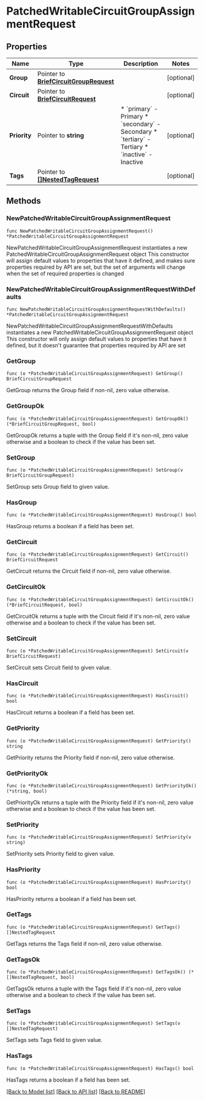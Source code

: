 # PatchedWritableCircuitGroupAssignmentRequest

## Properties

Name | Type | Description | Notes
------------ | ------------- | ------------- | -------------
**Group** | Pointer to [**BriefCircuitGroupRequest**](BriefCircuitGroupRequest.md) |  | [optional] 
**Circuit** | Pointer to [**BriefCircuitRequest**](BriefCircuitRequest.md) |  | [optional] 
**Priority** | Pointer to **string** | * &#x60;primary&#x60; - Primary * &#x60;secondary&#x60; - Secondary * &#x60;tertiary&#x60; - Tertiary * &#x60;inactive&#x60; - Inactive | [optional] 
**Tags** | Pointer to [**[]NestedTagRequest**](NestedTagRequest.md) |  | [optional] 

## Methods

### NewPatchedWritableCircuitGroupAssignmentRequest

`func NewPatchedWritableCircuitGroupAssignmentRequest() *PatchedWritableCircuitGroupAssignmentRequest`

NewPatchedWritableCircuitGroupAssignmentRequest instantiates a new PatchedWritableCircuitGroupAssignmentRequest object
This constructor will assign default values to properties that have it defined,
and makes sure properties required by API are set, but the set of arguments
will change when the set of required properties is changed

### NewPatchedWritableCircuitGroupAssignmentRequestWithDefaults

`func NewPatchedWritableCircuitGroupAssignmentRequestWithDefaults() *PatchedWritableCircuitGroupAssignmentRequest`

NewPatchedWritableCircuitGroupAssignmentRequestWithDefaults instantiates a new PatchedWritableCircuitGroupAssignmentRequest object
This constructor will only assign default values to properties that have it defined,
but it doesn't guarantee that properties required by API are set

### GetGroup

`func (o *PatchedWritableCircuitGroupAssignmentRequest) GetGroup() BriefCircuitGroupRequest`

GetGroup returns the Group field if non-nil, zero value otherwise.

### GetGroupOk

`func (o *PatchedWritableCircuitGroupAssignmentRequest) GetGroupOk() (*BriefCircuitGroupRequest, bool)`

GetGroupOk returns a tuple with the Group field if it's non-nil, zero value otherwise
and a boolean to check if the value has been set.

### SetGroup

`func (o *PatchedWritableCircuitGroupAssignmentRequest) SetGroup(v BriefCircuitGroupRequest)`

SetGroup sets Group field to given value.

### HasGroup

`func (o *PatchedWritableCircuitGroupAssignmentRequest) HasGroup() bool`

HasGroup returns a boolean if a field has been set.

### GetCircuit

`func (o *PatchedWritableCircuitGroupAssignmentRequest) GetCircuit() BriefCircuitRequest`

GetCircuit returns the Circuit field if non-nil, zero value otherwise.

### GetCircuitOk

`func (o *PatchedWritableCircuitGroupAssignmentRequest) GetCircuitOk() (*BriefCircuitRequest, bool)`

GetCircuitOk returns a tuple with the Circuit field if it's non-nil, zero value otherwise
and a boolean to check if the value has been set.

### SetCircuit

`func (o *PatchedWritableCircuitGroupAssignmentRequest) SetCircuit(v BriefCircuitRequest)`

SetCircuit sets Circuit field to given value.

### HasCircuit

`func (o *PatchedWritableCircuitGroupAssignmentRequest) HasCircuit() bool`

HasCircuit returns a boolean if a field has been set.

### GetPriority

`func (o *PatchedWritableCircuitGroupAssignmentRequest) GetPriority() string`

GetPriority returns the Priority field if non-nil, zero value otherwise.

### GetPriorityOk

`func (o *PatchedWritableCircuitGroupAssignmentRequest) GetPriorityOk() (*string, bool)`

GetPriorityOk returns a tuple with the Priority field if it's non-nil, zero value otherwise
and a boolean to check if the value has been set.

### SetPriority

`func (o *PatchedWritableCircuitGroupAssignmentRequest) SetPriority(v string)`

SetPriority sets Priority field to given value.

### HasPriority

`func (o *PatchedWritableCircuitGroupAssignmentRequest) HasPriority() bool`

HasPriority returns a boolean if a field has been set.

### GetTags

`func (o *PatchedWritableCircuitGroupAssignmentRequest) GetTags() []NestedTagRequest`

GetTags returns the Tags field if non-nil, zero value otherwise.

### GetTagsOk

`func (o *PatchedWritableCircuitGroupAssignmentRequest) GetTagsOk() (*[]NestedTagRequest, bool)`

GetTagsOk returns a tuple with the Tags field if it's non-nil, zero value otherwise
and a boolean to check if the value has been set.

### SetTags

`func (o *PatchedWritableCircuitGroupAssignmentRequest) SetTags(v []NestedTagRequest)`

SetTags sets Tags field to given value.

### HasTags

`func (o *PatchedWritableCircuitGroupAssignmentRequest) HasTags() bool`

HasTags returns a boolean if a field has been set.


[[Back to Model list]](../README.md#documentation-for-models) [[Back to API list]](../README.md#documentation-for-api-endpoints) [[Back to README]](../README.md)


